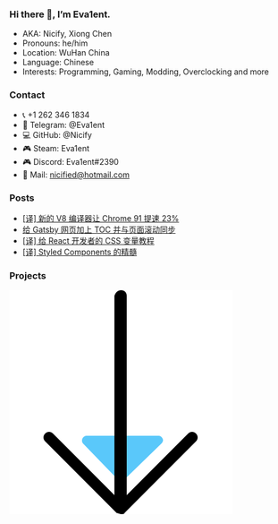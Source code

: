 ### Hi there 👋, I’m Eva1ent.

- AKA: Nicify, Xiong Chen
- Pronouns: he/him
- Location: WuHan China
- Language: Chinese
- Interests: Programming, Gaming, Modding, Overclocking and more

### Contact
- 📞 +1 262 346 1834
- 💬 Telegram: @Eva1ent
- 💻 GitHub: @Nicify
- 🎮 Steam: Eva1ent
- 🎮 Discord: Eva1ent#2390
- 📧 Mail: nicified@hotmail.com

### Posts

- [[译] 新的 V8 编译器让 Chrome 91 提速 23%](https://github.com/Nicify/Nicify/discussions/22)
- [给 Gatsby 网页加上 TOC 并与页面滚动同步](https://github.com/Nicify/Nicify/discussions/20)
- [[译] 给 React 开发者的 CSS 变量教程](https://github.com/Nicify/Nicify/discussions/18)
- [[译] Styled Components 的精髓](https://github.com/Nicify/Nicify/discussions/17)

### Projects

![](./assets/arrow_down.svg)
